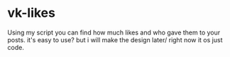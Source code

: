 # vk-likes
Using my script you can find how much likes and who gave them to your posts.
it's easy to use? but i will make the design later/ right now it os just code.
